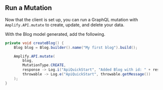 ## Run a Mutation

Now that the client is set up, you can run a GraphQL mutation with `Amplify.API.mutate` to create, update, and delete your data.

With the Blog model generated, add the following.

```java
private void createBlog() {
    Blog blog = Blog.builder().name("My first blog").build();

    Amplify.API.mutate(
        blog,
        MutationType.CREATE,
        response -> Log.i("ApiQuickStart", "Added Blog with id: " + response.getData().getId()),
        throwable -> Log.e("ApiQuickStart", throwable.getMessage())
    );
}

```
